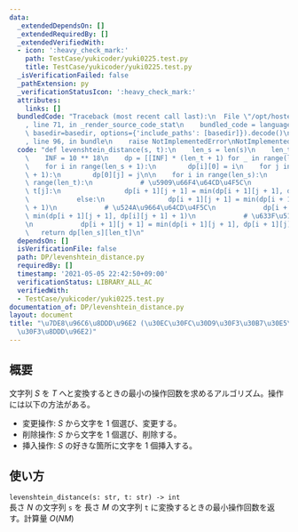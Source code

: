 ```yaml
---
data:
  _extendedDependsOn: []
  _extendedRequiredBy: []
  _extendedVerifiedWith:
  - icon: ':heavy_check_mark:'
    path: TestCase/yukicoder/yuki0225.test.py
    title: TestCase/yukicoder/yuki0225.test.py
  _isVerificationFailed: false
  _pathExtension: py
  _verificationStatusIcon: ':heavy_check_mark:'
  attributes:
    links: []
  bundledCode: "Traceback (most recent call last):\n  File \"/opt/hostedtoolcache/Python/3.9.5/x64/lib/python3.9/site-packages/onlinejudge_verify/documentation/build.py\"\
    , line 71, in _render_source_code_stat\n    bundled_code = language.bundle(stat.path,\
    \ basedir=basedir, options={'include_paths': [basedir]}).decode()\n  File \"/opt/hostedtoolcache/Python/3.9.5/x64/lib/python3.9/site-packages/onlinejudge_verify/languages/python.py\"\
    , line 96, in bundle\n    raise NotImplementedError\nNotImplementedError\n"
  code: "def levenshtein_distance(s, t):\n    len_s = len(s)\n    len_t = len(t)\n\
    \    INF = 10 ** 18\n    dp = [[INF] * (len_t + 1) for _ in range(len_s + 1)]\n\
    \    for i in range(len_s + 1):\n        dp[i][0] = i\n    for j in range(len_t\
    \ + 1):\n        dp[0][j] = j\n\n    for i in range(len_s):\n        for j in\
    \ range(len_t):\n            # \u5909\u66F4\u64CD\u4F5C\n            if s[i] ==\
    \ t[j]:\n                dp[i + 1][j + 1] = min(dp[i + 1][j + 1], dp[i][j])\n\
    \            else:\n                dp[i + 1][j + 1] = min(dp[i + 1][j + 1], dp[i][j]\
    \ + 1)\n            # \u524A\u9664\u64CD\u4F5C\n            dp[i + 1][j + 1] =\
    \ min(dp[i + 1][j + 1], dp[i][j + 1] + 1)\n            # \u633F\u5165\u64CD\u4F5C\
    \n            dp[i + 1][j + 1] = min(dp[i + 1][j + 1], dp[i + 1][j] + 1)\n\n \
    \   return dp[len_s][len_t]\n"
  dependsOn: []
  isVerificationFile: false
  path: DP/levenshtein_distance.py
  requiredBy: []
  timestamp: '2021-05-05 22:42:50+09:00'
  verificationStatus: LIBRARY_ALL_AC
  verifiedWith:
  - TestCase/yukicoder/yuki0225.test.py
documentation_of: DP/levenshtein_distance.py
layout: document
title: "\u7DE8\u96C6\u8DDD\u96E2 (\u30EC\u30FC\u30D9\u30F3\u30B7\u30E5\u30BF\u30A4\
  \u30F3\u8DDD\u96E2)"
---
```


## 概要
文字列 $S$ を $T$ へと変換するときの最小の操作回数を求めるアルゴリズム。操作には以下の方法がある。
 - 変更操作: $S$ から文字を $1$ 個選び、変更する。
 - 削除操作: $S$ から文字を $1$ 個選び、削除する。 
 - 挿入操作: $S$ の好きな箇所に文字を $1$ 個挿入する。

## 使い方
`levenshtein_distance(s: str, t: str) -> int`  
長さ $N$ の文字列 `s` を 長さ $M$ の文字列 `t` に変換するときの最小操作回数を返す。計算量 $O(NM)$
